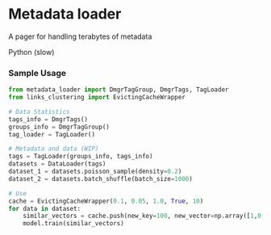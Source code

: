 # Metadata loader

A pager for handling terabytes of metadata

Python (slow)

### Sample Usage

```python
from metadata_loader import DmgrTagGroup, DmgrTags, TagLoader
from links_clustering import EvictingCacheWrapper

# Data Statistics
tags_info = DmgrTags()
groups_info = DmgrTagGroup()
tag_loader = TagLoader()

# Metadata and data (WIP)
tags = TagLoader(groups_info, tags_info)
datasets = DataLoader(tags)
dataset_1 = datasets.poisson_sample(density=0.2)
dataset_2 = datasets.batch_shuffle(batch_size=1000)

# Use
cache = EvictingCacheWrapper(0.1, 0.05, 1.0, True, 10)
for data in dataset:
    similar_vectors = cache.push(new_key=100, new_vector=np.array([1,0,0,0,0]), top_n=10)
    model.train(similar_vectors)
```